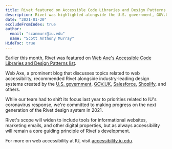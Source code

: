 ```yaml
---
title: Rivet featured on Accessible Code Libraries and Design Patterns list
description: Rivet was highlighted alongside the U.S. government, GOV.UK, and Salesforce design systems.
date: "2021-01-20"
excludeFromIndex: true
author:
  email: "scanmurr@iu.edu"
  name: "Scott Anthony Murray"
HideToc: true
---
```


Earlier this month, Rivet was featured on [Web Axe's Accessible Code Libraries and Design Patterns list](http://www.webaxe.org/web-accessible-code-library-design-systems-patterns/).

Web Axe, a prominent blog that discusses topics related to web accessibility, recommended Rivet alongside industry-leading design systems created by the [U.S. government](https://v2.designsystem.digital.gov/), [GOV.UK](https://design-system.service.gov.uk/), [Salesforce](http://www.lightningdesignsystem.com/), [Shoplify](https://polaris.shopify.com/), and others.

While our team had to shift its focus last year to priorities related to IU's coronavirus response, we're committed to making progress on the next generation of the Rivet design system in 2021.

Rivet's scope will widen to include tools for informational websites, marketing emails, and other digital properties, but as always accessibility will remain a core guiding principle of Rivet's development.

For more on web accessibility at IU, visit [accessibility.iu.edu](https://accessibility.iu.edu/).